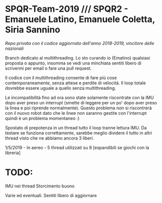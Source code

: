 # SPQR-Team-2019 /// SPQR2 - Emanuele Latino, Emanuele Coletta, Siria Sannino
_Repo privata con il codice aggiornato dell'anno 2018-2019, vincitore delle nazionali_

Branch dedicato al multithreading. Lo sto curando io (Ematino) qualsiasi proposta o appunto, insomma se vedi una minchiata sentiti libero di scrivermi per email o fare una pull request.

Il codice con il multithreading consente di fare più cose contemporaneamente, senza attese e perdite di velocità. Il loop totale dovrebbe essere uguale a quello senza multithreading.

Le incompatibilità fino ad ora sono state solamente riscontrate con la IMU dopo aver preso un interrupt (smette di leggere per un po' dopo aver preso la linea e poi riprende normalmente). Questo problema non si riscontrerà con il nuovo robot dato che le linee non saranno gestite con l'interrupt quindi è un problema momentaneo :)

Spostato di prepotenza in un thread tutto il loop tranne lettura IMU. Da testare se funziona correttamente, sarebbe meglio dividere il tutto in altri thread visto che ne abbiamo ancora 3 liberi.

1/5/2019 - In aereo - 5 thread utilizzati su 8 [espandibili se giochi con la libreria]


# TODO:
IMU nei thread
Storcimento buono

Varie ed eventuali. Sentiti libero di aggiornare
